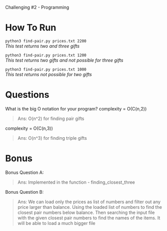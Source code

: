Challenging #2 - Programming

How To Run
=
`python3 find-pair.py prices.txt 2200`
<BR><i>This test returns two and three gifts<BR></i>

`python3 find-pair.py prices.txt 1200`
<BR><i>This test returns two gifts and not possible for three gifts<BR></i>

`python3 find-pair.py prices.txt 1000`
<BR><i>This test returns not possible for two gifts<BR></i>

Questions
=
What is the big O notation for your program? 
complexity = O(C(n,2))
> Ans: O(n^2) for finding pair gifts
           
complexity = O(C(n,3))
> Ans: O(n^3) for finding triple gifts

Bonus
=
Bonus Question A:
> Ans: Implemented in the function - finding_closest_three

Bonus Question B:
> Ans: We can load only the prices as list of numbers and filter out any price larger 
than balance. Using the loaded list of numbers to find the closest pair numbers below 
balance. Then searching the input file with the given closest pair numbers to find the 
names of the items. It will be able to load a much bigger file
